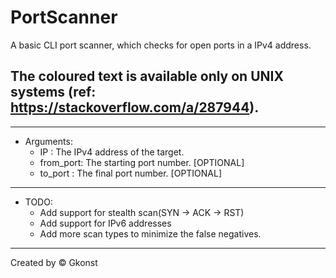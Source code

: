 # PortScanner

A basic CLI port scanner, which checks for open ports in a IPv4 address.

## The coloured text is available only on UNIX systems (ref: https://stackoverflow.com/a/287944).
----------------------------------------------------------------------------------------------------

- Arguments:
	- IP       : The IPv4 address of the target.
	- from_port: The starting port number. [OPTIONAL]
	- to_port  : The final port number. [OPTIONAL]

----------------------------------------------------------------------------------------------------

- TODO:
	- Add support for stealth scan(SYN -> ACK -> RST)
	- Add support for IPv6 addresses
	- Add more scan types to minimize the false negatives.

----------------------------------------------------------------------------------------------------

Created by © Gkonst
